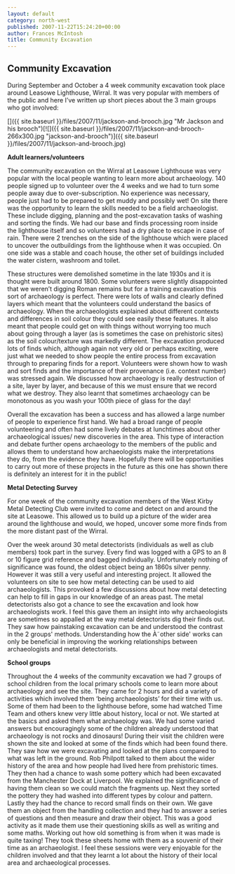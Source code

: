 ```yaml
---
layout: default
category: north-west
published: 2007-11-22T15:24:20+00:00
author: Frances McIntosh
title: Community Excavation
---
```


Community Excavation
--------------------

During September and October a 4 week community excavation took place around Leasowe Lighthouse, Wirral. It was very popular with members of the public and here I’ve written up short pieces about the 3 main groups who got involved:

[]({{ site.baseurl }}/files/2007/11/jackson-and-brooch.jpg "Mr Jackson and his brooch")[![]({{ site.baseurl }}/files/2007/11/jackson-and-brooch-266x300.jpg "jackson-and-brooch")]({{ site.baseurl }}/files/2007/11/jackson-and-brooch.jpg)

**Adult learners/volunteers**

The community excavation on the Wirral at Leasowe Lighthouse was very popular with the local people wanting to learn more about archaeology. 140 people signed up to volunteer over the 4 weeks and we had to turn some people away due to over-subscription. No experience was necessary, people just had to be prepared to get muddy and possibly wet! On site there was the opportunity to learn the skills needed to be a field archaeologist. These include digging, planning and the post-excavation tasks of washing and sorting the finds. We had our base and finds processing room inside the lighthouse itself and so volunteers had a dry place to escape in case of rain. There were 2 trenches on the side of the lighthouse which were placed to uncover the outbuildings from the lighthouse when it was occupied. On one side was a stable and coach house, the other set of buildings included the water cistern, washroom and toilet.

These structures were demolished sometime in the late 1930s and it is thought were built around 1800. Some volunteers were slightly disappointed that we weren’t digging Roman remains but for a training excavation this sort of archaeology is perfect. There were lots of walls and clearly defined layers which meant that the volunteers could understand the basics of archaeology. When the archaeologists explained about different contexts and differences in soil colour they could see easily these features. It also meant that people could get on with things without worrying too much about going through a layer (as is sometimes the case on prehistoric sites) as the soil colour/texture was markedly different. The excavation produced lots of finds which, although again not very old or perhaps exciting, were just what we needed to show people the entire process from excavation through to preparing finds for a report. Volunteers were shown how to wash and sort finds and the importance of their provenance (i.e. context number) was stressed again. We discussed how archaeology is really destruction of a site, layer by layer, and because of this we must ensure that we record what we destroy. They also learnt that sometimes archaeology can be monotonous as you wash your 100th piece of glass for the day!

Overall the excavation has been a success and has allowed a large number of people to experience first hand. We had a broad range of people volunteering and often had some lively debates at lunchtimes about other archaeological issues/ new discoveries in the area. This type of interaction and debate further opens archaeology to the members of the public and allows them to understand how archaeologists make the interpretations they do, from the evidence they have. Hopefully there will be opportunities to carry out more of these projects in the future as this one has shown there is definitely an interest for it in the public!

**Metal Detecting Survey**

For one week of the community excavation members of the West Kirby Metal Detecting Club were invited to come and detect on and around the site at Leasowe. This allowed us to build up a picture of the wider area around the lighthouse and would, we hoped, uncover some more finds from the more distant past of the Wirral.

Over the week around 30 metal detectorists (individuals as well as club members) took part in the survey. Every find was logged with a GPS to an 8 or 10 figure grid reference and bagged individually. Unfortunately nothing of significance was found, the oldest object being an 1860s silver penny. However it was still a very useful and interesting project. It allowed the volunteers on site to see how metal detecting can be used to aid archaeologists. This provoked a few discussions about how metal detecting can help to fill in gaps in our knowledge of an areas past. The metal detectorists also got a chance to see the excavation and look how archaeologists work. I feel this gave them an insight into why archaeologists are sometimes so appalled at the way metal detectorists dig their finds out. They saw how painstaking excavation can be and understood the contrast in the 2 groups' methods. Understanding how the À˜other side' works can only be beneficial in improving the working relationships between archaeologists and metal detectorists.

**School groups**

Throughout the 4 weeks of the community excavation we had 7 groups of school children from the local primary schools come to learn more about archaeology and see the site. They came for 2 hours and did a variety of activities which involved them ‘being archaeologists’ for their time with us. Some of them had been to the lighthouse before, some had watched Time Team and others knew very little about history, local or not. We started at the basics and asked them what archaeology was. We had some varied answers but encouragingly some of the children already understood that archaeology is not rocks and dinosaurs! During their visit the children were shown the site and looked at some of the finds which had been found there. They saw how we were excavating and looked at the plans compared to what was left in the ground. Rob Philpott talked to them about the wider history of the area and how people had lived here from prehistoric times. They then had a chance to wash some pottery which had been excavated from the Manchester Dock at Liverpool. We explained the significance of having them clean so we could match the fragments up. Next they sorted the pottery they had washed into different types by colour and pattern. Lastly they had the chance to record small finds on their own. We gave them an object from the handling collection and they had to answer a series of questions and then measure and draw their object. This was a good activity as it made them use their questioning skills as well as writing and some maths. Working out how old something is from when it was made is quite taxing! They took these sheets home with them as a souvenir of their time as an archaeologist. I feel these sessions were very enjoyable for the children involved and that they learnt a lot about the history of their local area and archaeological processes.